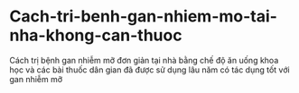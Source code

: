 # Cach-tri-benh-gan-nhiem-mo-tai-nha-khong-can-thuoc
Cách trị bệnh gan nhiễm mỡ đơn giản tại nhà bằng chế độ ăn uống khoa học và các bài thuốc dân gian đã được sử dụng lâu năm có tác dụng tốt với gan nhiễm mỡ
